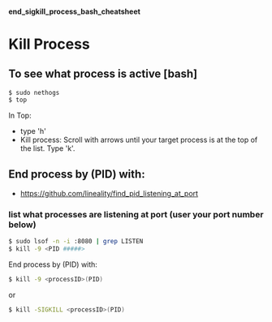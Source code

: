 #### end_sigkill_process_bash_cheatsheet

# Kill Process

## To see what process is active [bash]
```bash
$ sudo nethogs
$ top
```
In Top:
- type 'h'
- Kill process: Scroll with arrows until your target process is at the top of the list. Type 'k'. 

## End process by <processID>(PID) with:
- https://github.com/lineality/find_pid_listening_at_port

###  list what processes are listening at port (user your port number below)
```bash
$ sudo lsof -n -i :8080 | grep LISTEN
$ kill -9 <PID #####>
```

End process by <processID>(PID) with:
```bash
$ kill -9 <processID>(PID)
```
or
```bash
$ kill -SIGKILL <processID>(PID)
```

